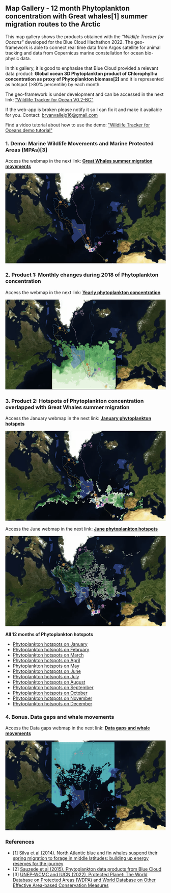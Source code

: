 ## Map Gallery - 12 month Phytoplankton concentration with Great whales[1] summer migration routes to the Arctic

This map gallery shows the products obtained with the *"Wildlife Tracker for Oceans"* developed for the Blue Cloud Hachathon 2022. The geo-framework is able to connect real time data from Argos satellite for animal tracking and data from Copernicus marine constellation for ocean bio-physic data. 

In this gallery, it is good to enphasise that Blue Cloud provided a relevant data product: **Global ocean 3D Phytoplankton product of Chlorophyll-a concentration as proxy of Phytoplankton biomass[2]** and it is represented as hotspot (>80% percentile) by each month. 

The geo-framework is under development and can be accessed in the next link: ["Wildlife Tracker for Ocean V0.2-BC"](https://share.streamlit.io/gis4-wildlife/wildlife-tracker-oceans-v0.2pro/main/gis4-oceans.py)

If the web-app is broken please notify it so I can fix it and make it available for you. Contact: bryanvallejo16@gmail.com 

Find a video tutorial about how to use the demo: ["Wildlife Tracker for Oceans demo tutorial"](https://www.youtube.com/watch?v=IYN5dCJg6os)


### 1. Demo: Marine Wildlife Movements and Marine Protected Areas (MPAs)[3]
Access the webmap in the next link: [**Great Whales summer migration movements**](https://gis4-wildlife.github.io/phytoplankton-blue-cloud-gallery/root/1_whale_movements_and_marine_areas.html)

![movements](gif/whale_movement.gif)

### 2. Product 1: Monthly changes during 2018 of Phytoplankton concentration
Access the webmap in the next link: [**Yearly phytoplankton concentration**](https://gis4-wildlife.github.io/phytoplankton-blue-cloud-gallery/root/2_whale_trajectories_and_yearly_chla.html)

![movements](gif/yearly_phytoplankton.gif)

### 3. Product 2: Hotspots of Phytoplankton concentration overlapped with Great Whales summer migration
Access the January webmap in the next link: [**January phytoplankton hotspots**](https://gis4-wildlife.github.io/phytoplankton-blue-cloud-gallery/root/index_January_hotspot.html)

![movements](gif/january_hotspot.gif)

Access the June webmap in the next link: [**June phytoplankton hotspots**](https://gis4-wildlife.github.io/phytoplankton-blue-cloud-gallery/root/index_June_hotspot.html)

![movements](gif/june_hotspot.gif)

**All 12 months of Phytoplankton hotspots**
- [Phytoplankton hotspots on January](https://gis4-wildlife.github.io/phytoplankton-blue-cloud-gallery/root/index_January_hotspot.html)
- [Phytoplankton hotspots on February](https://gis4-wildlife.github.io/phytoplankton-blue-cloud-gallery/root/index_February_hotspot.html)
- [Phytoplankton hotspots on March](https://gis4-wildlife.github.io/phytoplankton-blue-cloud-gallery/root/index_March_hotspot.html)
- [Phytoplankton hotspots on April](https://gis4-wildlife.github.io/phytoplankton-blue-cloud-gallery/root/index_April_hotspot.html)
- [Phytoplankton hotspots on May](https://gis4-wildlife.github.io/phytoplankton-blue-cloud-gallery/root/index_May_hotspot.html)
- [Phytoplankton hotspots on June](https://gis4-wildlife.github.io/phytoplankton-blue-cloud-gallery/root/index_June_hotspot.html)
- [Phytoplankton hotspots on July](https://gis4-wildlife.github.io/phytoplankton-blue-cloud-gallery/root/index_July_hotspot.html)
- [Phytoplankton hotspots on August](https://gis4-wildlife.github.io/phytoplankton-blue-cloud-gallery/root/index_August_hotspot.html)
- [Phytoplankton hotspots on September](https://gis4-wildlife.github.io/phytoplankton-blue-cloud-gallery/root/index_September_hotspot.html)
- [Phytoplankton hotspots on October](https://gis4-wildlife.github.io/phytoplankton-blue-cloud-gallery/root/index_October_hotspot.html)
- [Phytoplankton hotspots on November](https://gis4-wildlife.github.io/phytoplankton-blue-cloud-gallery/root/index_November_hotspot.html)
- [Phytoplankton hotspots on December](https://gis4-wildlife.github.io/phytoplankton-blue-cloud-gallery/root/index_December_hotspot.html)

### 4. Bonus. Data gaps and whale movements
Access the Data gaps webmap in the next link: [**Data gaps and whale movements**](https://gis4-wildlife.github.io/phytoplankton-blue-cloud-gallery/root/3_whale_trajectories_and_data_gaps.html)

![movements](gif/data_gaps.gif)

### References
- [1] [Silva et al (2014). North Atlantic blue and fin whales suspend their spring migration to forage in middle latitudes: building up energy reserves for the journey](https://www.movebank.org/cms/webapp?gwt_fragment=page=studies,path=study72289508)
- [2] [Sauzede et al (2015). Phytoplankton data products from Blue Cloud](https://www.blue-cloud.org/demonstrators/zoo-and-phytoplankton-eov-products)
- [3] [UNEP-WCMC and IUCN (2022), Protected Planet: The World Database on Protected Areas (WDPA) and World Database on Other Effective Area-based Conservation Measures](https://www.protectedplanet.net/en/thematic-areas/wdpa?tab=WDPA)

